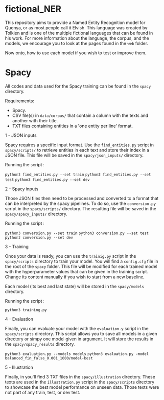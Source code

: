 # fictional_NER

This repository aims to provide a Named Entity Recognition model for Quenya, or as most people call it Elvish.
This language was created by Tolkien and is one of the multiple fictional languages that can be found in his work.
For more information about the language, the corpus, and the models, we encourage you to look at the pages found in the `web` folder.

Now onto, how to use each model if you wish to test or improve them.

# Spacy

All codes and data used for the Spacy training can be found in the `spacy` directory.

Requirements:

- Spacy.
- CSV file(s) in `data/corpus/` that contain a column with the texts and another with their title.
- TXT files containing entities in a 'one entity per line' format.

1 - JSON inputs

Spacy requires a specific input format. Use the `find_entities.py` script in `spacy/scripts/` to retrieve entities
in each text and store their index in a JSON file. This file will be saved in the `spacy/json_inputs/` directory.

Running the script : 

```python3 find_entities.py --set train```
```python3 find_entities.py --set test```
```python3 find_entities.py --set dev```

2 - Spacy inputs

Those JSON files then need to be processed and converted to a format that can be interpreted by the spacy pipelines.
To do so, use the `conversion.py` script in the `spacy/scripts/` directory. The resulting file will be saved in the `spacy/spacy_inputs/` directory.

Running the script : 

```python3 conversion.py --set train```
```python3 conversion.py --set test```
```python3 conversion.py --set dev```

3 - Training 

Once your data is ready, you can use the `trainig.py` script in the `spacy/scripts` directory to train your model. You will find a `config.cfg` file
in the root of the `spacy` folder. This file will be modified for each trained model with the hyperparameter values that can be given in the training
script. Change its content manually if you wish to start from a new baseline.

Each model (its best and last state) will be stored in the `spacy/models` directory.

Running the script : 

```python3 training.py```

4 - Evaluation

Finally, you can evaluate your model with the `evaluation.y` script in the `spacy/scripts` directory. This script allows you to save all models in a given directory
or simpy one model given in argument. It will store the results in the `spacy/spacy_results` directory. 

```python3 evaluation.py --models models```
```python3 evaluation.py -model balanced_fin_false_0.001_1000/model-best```


5 - Illustration

Finally, in you'll find 3 TXT files in the `spacy/illustration` directory. These texts are used in the `illustration.py` script in the `spacy/scripts` directory
to showcase the best model performance on unseen data. Those texts were not part of any train, test, or dev test. 

